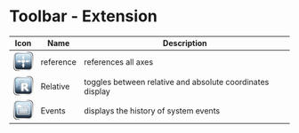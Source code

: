 # Toolbar - Extension

| Icon | Name | Description |
|:---:|---|---|
![homeAll](images/SK_HomeAll.png) | reference | references all axes
![abs](images/SK_PosRelative.png) | Relative | toggles between relative and absolute coordinates display
![stop](images/SK_Messages.png) | Events | displays the history of system events

